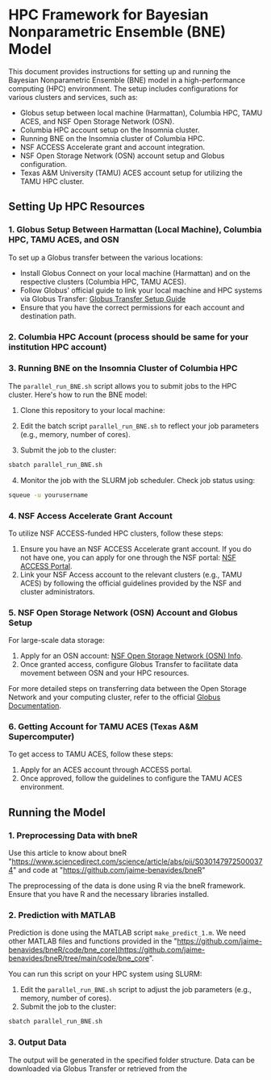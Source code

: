 # HPC Framework for Bayesian Nonparametric Ensemble (BNE) Model

This document provides instructions for setting up and running the Bayesian Nonparametric Ensemble (BNE) model in a high-performance computing (HPC) environment. The setup includes configurations for various clusters and services, such as:

* Globus setup between local machine (Harmattan), Columbia HPC, TAMU ACES, and NSF Open Storage Network (OSN).
* Columbia HPC account setup on the Insomnia cluster.
* Running BNE on the Insomnia cluster of Columbia HPC.
* NSF ACCESS Accelerate grant and account integration.
* NSF Open Storage Network (OSN) account setup and Globus configuration.
* Texas A\&M University (TAMU) ACES account setup for utilizing the TAMU HPC cluster.



## Setting Up HPC Resources

### 1. Globus Setup Between Harmattan (Local Machine), Columbia HPC, TAMU ACES, and OSN

To set up a Globus transfer between the various locations:

* Install Globus Connect on your local machine (Harmattan) and on the respective clusters (Columbia HPC, TAMU ACES).
* Follow Globus' official guide to link your local machine and HPC systems via Globus Transfer: [Globus Transfer Setup Guide](https://www.globus.org/globus-connect)
* Ensure that you have the correct permissions for each account and destination path.

### 2. Columbia HPC Account (process should be same for your institution HPC account)



### 3. Running BNE on the Insomnia Cluster of Columbia HPC

The `parallel_run_BNE.sh` script allows you to submit jobs to the HPC cluster. Here's how to run the BNE model:

1. Clone this repository to your local machine:

2. Edit the batch script `parallel_run_BNE.sh` to reflect your job parameters (e.g., memory, number of cores).

3. Submit the job to the cluster:

```bash
sbatch parallel_run_BNE.sh
```

4. Monitor the job with the SLURM job scheduler. Check job status using:

```bash
squeue -u yourusername
```

### 4. NSF Access Accelerate Grant Account

To utilize NSF ACCESS-funded HPC clusters, follow these steps:

1. Ensure you have an NSF ACCESS Accelerate grant account. If you do not have one, you can apply for one through the NSF portal: [NSF ACCESS Portal](https://access-ci.org/).
2. Link your NSF Access account to the relevant clusters (e.g., TAMU ACES) by following the official guidelines provided by the NSF and cluster administrators.

### 5. NSF Open Storage Network (OSN) Account and Globus Setup

For large-scale data storage:

1. Apply for an OSN account: [NSF Open Storage Network (OSN) Info](https://access-ci.org/).
2. Once granted access, configure Globus Transfer to facilitate data movement between OSN and your HPC resources.

For more detailed steps on transferring data between the Open Storage Network and your computing cluster, refer to the official [Globus Documentation](https://www.globus.org/documentation).

### 6. Getting Account for TAMU ACES (Texas A\&M Supercomputer)

To get access to TAMU ACES, follow these steps:

1. Apply for an ACES account through ACCESS portal.
2. Once approved, follow the guidelines to configure the TAMU ACES environment.



## Running the Model

### 1. Preprocessing Data with bneR 

Use this article to know about bneR "https://www.sciencedirect.com/science/article/abs/pii/S0301479725000374" and code at "https://github.com/jaime-benavides/bneR"

The preprocessing of the data is done using R via the bneR framework. Ensure that you have R and the necessary libraries installed.

### 2. Prediction with MATLAB

Prediction is done using the MATLAB script `make_predict_1.m`. We need other MATLAB files and functions provided in the "https://github.com/jaime-benavides/bneR/code/bne_core](https://github.com/jaime-benavides/bneR/tree/main/code/bne_core".

You can run this script on your HPC system using SLURM:

1. Edit the `parallel_run_BNE.sh` script to adjust the job parameters (e.g., memory, number of cores).
2. Submit the job to the cluster:

```bash
sbatch parallel_run_BNE.sh
```

### 3. Output Data

The output will be generated in the specified folder structure. Data can be downloaded via Globus Transfer or retrieved from the 
